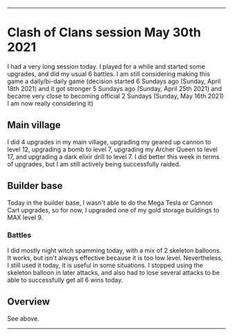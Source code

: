 
***

# Clash of Clans session May 30th 2021

I had a very long session today. I played for a while and started some upgrades, and did my usual 6 battles. I am still considering making this game a daily/bi-daily game (decision started 6 Sundays ago (Sunday, April 18th 2021) and it got stronger 5 Sundays ago (Sunday, April 25th 2021) and became very close to becoming official 2 Sundays (Sunday, May 16th 2021) I am now really considering it)

## Main village

I did 4 upgrades in my main village, upgrading my geared up cannon to level 12, upgrading a bomb to level 7, upgrading my Archer Queen to level 17, and upgrading a dark elixir drill to level 7. I did better this week in terms of upgrades, but I am still actively being successfully raided.

## Builder base

Today in the builder base, I wasn't able to do the Mega Tesla or Cannon Cart upgrades, so for now, I upgraded one of my gold storage buildings to MAX level 9.

### Battles

I did mostly night witch spamming today, with a mix of 2 skeleton balloons. It works, but isn't always effective because it is too low level. Nevertheless, I still used it today, it is useful in some situations. I stopped using the skeleton balloon in later attacks, and also had to lose several attacks to be able to successfully get all 6 wins today.

## Overview

See above.

***


